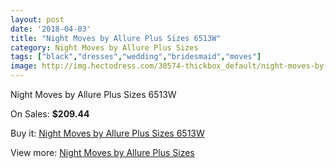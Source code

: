 ```yaml
---
layout: post
date: '2018-04-03'
title: "Night Moves by Allure Plus Sizes 6513W"
category: Night Moves by Allure Plus Sizes
tags: ["black","dresses","wedding","bridesmaid","moves"]
image: http://img.hectodress.com/30574-thickbox_default/night-moves-by-allure-plus-sizes-6513w.jpg
---
```

Night Moves by Allure Plus Sizes 6513W

On Sales: **$209.44**
<a href="https://www.hectodress.com/night-moves-by-allure-plus-sizes/14066-night-moves-by-allure-plus-sizes-6513w.html"><amp-img layout="responsive" width="600" height="600" src="//img.hectodress.com/30574-thickbox_default/night-moves-by-allure-plus-sizes-6513w.jpg" alt="Night Moves by Allure Plus Sizes 6513W 0" /></a>
<a href="https://www.hectodress.com/night-moves-by-allure-plus-sizes/14066-night-moves-by-allure-plus-sizes-6513w.html"><amp-img layout="responsive" width="600" height="600" src="//img.hectodress.com/30577-thickbox_default/night-moves-by-allure-plus-sizes-6513w.jpg" alt="Night Moves by Allure Plus Sizes 6513W 1" /></a>
<a href="https://www.hectodress.com/night-moves-by-allure-plus-sizes/14066-night-moves-by-allure-plus-sizes-6513w.html"><amp-img layout="responsive" width="600" height="600" src="//img.hectodress.com/30576-thickbox_default/night-moves-by-allure-plus-sizes-6513w.jpg" alt="Night Moves by Allure Plus Sizes 6513W 2" /></a>
<a href="https://www.hectodress.com/night-moves-by-allure-plus-sizes/14066-night-moves-by-allure-plus-sizes-6513w.html"><amp-img layout="responsive" width="600" height="600" src="//img.hectodress.com/30575-thickbox_default/night-moves-by-allure-plus-sizes-6513w.jpg" alt="Night Moves by Allure Plus Sizes 6513W 3" /></a>

Buy it: [Night Moves by Allure Plus Sizes 6513W](https://www.hectodress.com/night-moves-by-allure-plus-sizes/14066-night-moves-by-allure-plus-sizes-6513w.html "Night Moves by Allure Plus Sizes 6513W")

View more: [Night Moves by Allure Plus Sizes](https://www.hectodress.com/240-night-moves-by-allure-plus-sizes "Night Moves by Allure Plus Sizes")